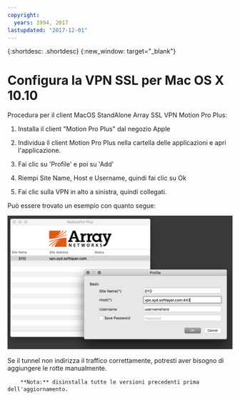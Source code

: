 ```yaml
---
copyright:
  years: 1994, 2017
lastupdated: "2017-12-01"
---
```


{:shortdesc: .shortdesc}
{:new_window: target="_blank"}

# Configura la VPN SSL per Mac OS X 10.10

Procedura per il client MacOS StandAlone Array SSL VPN Motion Pro Plus:

1. Installa il client "Motion Pro Plus" dal negozio Apple

2. Individua il client Motion Pro Plus nella cartella delle applicazioni e apri l'applicazione.

3. Fai clic su 'Profile' e poi su 'Add'

4. Riempi Site Name, Host e Username, quindi fai clic su Ok

5. Fai clic sulla VPN in alto a sinistra, quindi collegati.

Può essere trovato un esempio con quanto segue:

![MacOS StandAlone Array SSL VPN](images/snip20170425_1.png)

Se il tunnel non indirizza il traffico correttamente, potresti aver bisogno di aggiungere le rotte manualmente.

        **Nota:** disinstalla tutte le versioni precedenti prima dell'aggiornamento.
